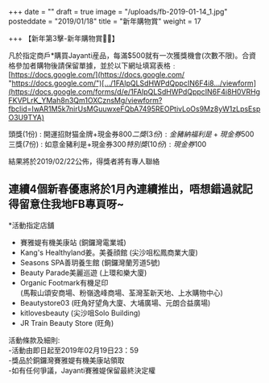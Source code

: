 +++
date = ""
draft = true
image = "/uploads/fb-2019-01-14_1.jpg"
posteddate = "2019/01/18"
title = "新年購物賞"
weight = 17

+++
【新年第3擊-新年購物賞🎇🎁】

 凡於指定商戶*購買Jayanti産品，每滿$500就有一次獲獎機會(次數不限)。合資格參加者購物後請保留單據，並於以下網址填寫表格﹕  
 [https://docs.google.com/](https://docs.google.com/ "https://docs.google.com/")[…/1FAIpQLSdHWPdQppcIN6F4i8…/viewform](https://docs.google.com/forms/d/e/1FAIpQLSdHWPdQppcIN6F4i8H0VRHgFKVPLrK_YMah8n3Qm1OXCznsMg/viewform?fbclid=IwAR1M5k7nirUsMGuuwxeFQbA7495REOPtivLoOs9Mz8yW1zLpsEspO3U9TYA)

 頭獎(1份) : 開運招財猫金牌+現金券$800  
 二獎(3份) : 金豬納福利是+現金券$500  
 三獎(7份) : 如意金豬利是+現金券$300  
 特別獎(10份) : 現金券$100

 結果將於2019/02/22公佈，得獎者將有專人聯絡

 連續4個新春優惠將於1月內連續推出，唔想錯過就記得留意住我地FB專頁呀\~  
 -----------------------------------------------------  
 *活動指定店舖

 - 賽雅媞有機美康站 (銅鑼灣電業城)  
 - Kang's Healthyland姜。美養顔館 (尖沙咀松鳳商業大廈)  
 - Seasons SPA善玥養生館 (銅鑼灣蘭芳道5號)  
 - Beauty Parade美麗巡遊 (上環和樂大廈)  
 - Organic Footmark有機足印   
 (馬鞍山頌安商場、粉嶺逸峰商場、荃灣荃新天地、上水購物中心)  
 - Beautystore03 (旺角好望角大廈、大埔廣場、元朗合益廣場)  
 - kitlovesbeauty (尖沙咀Solo Building)  
 - JR Train Beauty Store (旺角)

 活動條款及細則:  
 -活動由即日起至2019年02月19日23：59  
 -獎品於銅鑼灣賽雅媞有機美康站領取  
 -如有任何爭議，Jayanti賽雅媞保留最終決定權